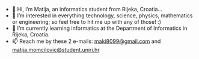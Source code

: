 - 👋 Hi, I’m Matija, an informatics student from Rijeka, Croatia...
- 👀 I’m interested in everything technology, science, physics, mathematics or engineering; so feel free to hit me up with any of those! :)
- 🌱 I’m currently learning informatics at the Department of Informatics in Rijeka, Croatia.
- 📫 Reach me by these 2 e-mails: maki8099@gmail.com and matija.momcilovic@student.uniri.hr

<!---
MatijaMomcilovic/MatijaMomcilovic is a ✨ special ✨ repository because its `README.md` (this file) appears on your GitHub profile.
You can click the Preview link to take a look at your changes.
--->
